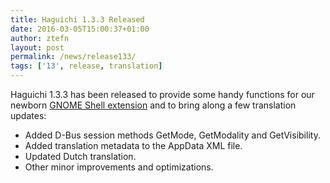 ```yaml
---
title: Haguichi 1.3.3 Released
date: 2016-03-05T15:00:37+01:00
author: ztefn
layout: post
permalink: /news/release133/
tags: ['13', release, translation]
---
```

Haguichi 1.3.3 has been released to provide some handy functions for our newborn [GNOME Shell extension](/news/introducing-haguichi-indicator-for-gnome-shell) and to bring along a few translation updates:

  * Added D-Bus session methods GetMode, GetModality and GetVisibility.
  * Added translation metadata to the AppData XML file.
  * Updated Dutch translation.
  * Other minor improvements and optimizations.
